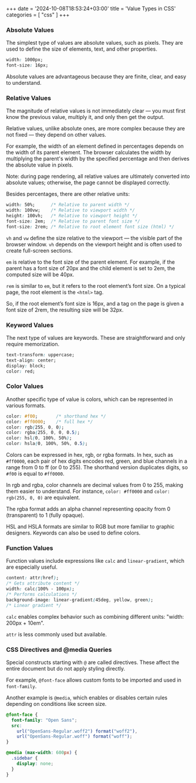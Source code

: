 +++
date = '2024-10-08T18:53:24+03:00'
title = 'Value Types in CSS'
categories = [ "css" ]
+++

### Absolute Values

The simplest type of values are absolute values, such as pixels. They are used to define the size of elements, text, and other properties.

```css
width: 1000px;
font-size: 16px;
```

Absolute values are advantageous because they are finite, clear, and easy to understand.

### Relative Values

The magnitude of relative values is not immediately clear — you must first know the previous value, multiply it, and only then get the output.

Relative values, unlike absolute ones, are more complex because they are not fixed — they depend on other values.

For example, the width of an element defined in percentages depends on the width of its parent element. The browser calculates the width by multiplying the parent's width by the specified percentage and then derives the absolute value in pixels.

Note: during page rendering, all relative values are ultimately converted into absolute values; otherwise, the page cannot be displayed correctly.

Besides percentages, there are other relative units:

```css
width: 50%;      /* Relative to parent width */
width: 100vw;    /* Relative to viewport width */
height: 100vh;   /* Relative to viewport height */
font-size: 2em;  /* Relative to parent font size */
font-size: 2rem; /* Relative to root element font size (html) */
```

`vh` and `vw` define the size relative to the viewport — the visible part of the browser window. `vh` depends on the viewport height and is often used to create full-screen sections.

`em` is relative to the font size of the parent element. For example, if the parent has a font size of 20px and the child element is set to 2em, the computed size will be 40px.

`rem` is similar to `em`, but it refers to the root element’s font size. On a typical page, the root element is the `<html>` tag.

So, if the root element’s font size is 16px, and a tag on the page is given a font size of 2rem, the resulting size will be 32px.

### Keyword Values

The next type of values are keywords. These are straightforward and only require memorization.

```css
text-transform: uppercase;
text-align: center;
display: block;
color: red;
```

### Color Values

Another specific type of value is colors, which can be represented in various formats.

```css
color: #f00;       /* shorthand hex */
color: #ff0000;    /* full hex */
color: rgb(255, 0, 0);
color: rgba(255, 0, 0, 0.5);
color: hsl(0, 100%, 50%);
color: hsla(0, 100%, 50%, 0.5);
```

Colors can be expressed in hex, rgb, or rgba formats. In hex, such as `#ff0000`, each pair of hex digits encodes red, green, and blue channels in a range from 0 to ff (or 0 to 255). The shorthand version duplicates digits, so `#f00` is equal to `#ff0000`.

In rgb and rgba, color channels are decimal values from 0 to 255, making them easier to understand. For instance, `color: #ff0000` and `color: rgb(255, 0, 0)` are equivalent.

The rgba format adds an alpha channel representing opacity from 0 (transparent) to 1 (fully opaque).

HSL and HSLA formats are similar to RGB but more familiar to graphic designers. Keywords can also be used to define colors.

### Function Values

Function values include expressions like `calc` and `linear-gradient`, which are especially useful.

```css
content: attr(href); 
/* Gets attribute content */
width: calc(100% - 100px); 
/* Performs calculations */
background-image: linear-gradient(45deg, yellow, green); 
/* Linear gradient */
```

`calc` enables complex behavior such as combining different units: "width: 200px + 10em".

`attr` is less commonly used but available.

### CSS Directives and @media Queries

Special constructs starting with `@` are called directives. These affect the entire document but do not apply styling directly.

For example, `@font-face` allows custom fonts to be imported and used in `font-family`.

Another example is `@media`, which enables or disables certain rules depending on conditions like screen size.

```css
@font-face {
  font-family: "Open Sans";
  src:
    url("OpenSans-Regular.woff2") format("woff2"),
    url("OpenSans-Regular.woff") format("woff");
}

@media (max-width: 600px) {
  .sidebar {
    display: none;
  }
}
```